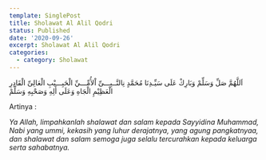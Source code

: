 ```yaml
---
template: SinglePost
title: Sholawat Al Alil Qodri
status: Published
date: '2020-09-26'
excerpt: Sholawat Al Alil Qodri
categories:
  - category: Sholawat
---
```

اَللَّهُمَّ صَلِّ وَسَلِّمْ وَبَارِكْ عَلَى سَيِّـدِنَا مُحَمَّدٍ نِالنَّــبِـــىِّ اْلأُمِّـــيِّ الْحَبِـــيْبِ الْعَالِىِّ الْقَادِرِ الْعَظِيْمِ الْجَاهِ وَعَلَى أَلِهِ وَصَحْبِهِ وَسَلِّمْ



Artinya : 

_Ya Allah, limpahkanlah shalawat dan salam kepada Sayyidina Muhammad, Nabi yang ummi, kekasih yang luhur derajatnya, yang agung pangkatnyaa, dan shalawat dan salam semoga juga selalu tercurahkan kepada keluarga serta sahabatnya._
